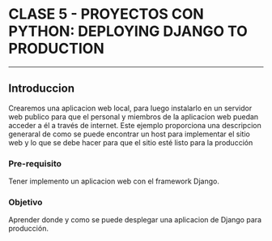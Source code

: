 # CLASE 5 - PROYECTOS CON PYTHON: DEPLOYING DJANGO TO PRODUCTION
---

## Introduccion

Crearemos una aplicacion web local, para luego instalarlo en un servidor web publico para que el personal y miembros de la aplicacion web puedan acceder a él a través de internet. Este ejemplo proporciona una descripcion generaral de como se puede encontrar un host para implementar el sitio web y lo que se debe hacer para que el sitio esté listo para la producción
 
 ### Pre-requisito

 Tener implemento un aplicacion web con el framework Django.

 ### Objetivo

Aprender donde y como se puede desplegar una aplicacion de Django para producción.

 